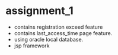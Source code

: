# assignment_1

* contains registration exceed feature
* contains last_access_time page feature.
* using oracle local database.
* jsp framework
